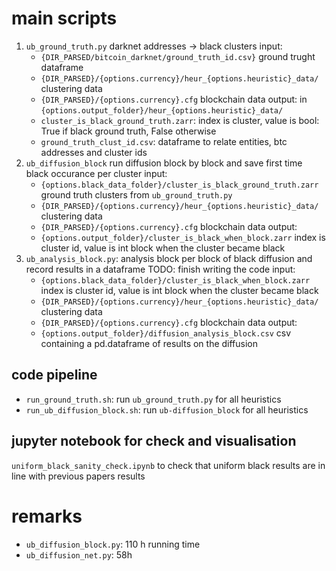 # main scripts

1. `ub_ground_truth.py` darknet addresses -> black clusters 
	input:
	- `{DIR_PARSED/bitcoin_darknet/ground_truth_id.csv}` ground trught dataframe 
	- `{DIR_PARSED}/{options.currency}/heur_{options.heuristic}_data/` clustering data
	- `{DIR_PARSED}/{options.currency}.cfg` blockchain data
	output:
	in `{options.output_folder}/heur_{options.heuristic}_data/`
	* `cluster_is_black_ground_truth.zarr`:
		index is cluster, value is bool: True if black ground truth, False otherwise
	* `ground_truth_clust_id.csv`:
		dataframe to relate entities, btc addresses and cluster ids
2. `ub_diffusion_block` run diffusion block by block and save first time black occurance per cluster
	input:
	- `{options.black_data_folder}/cluster_is_black_ground_truth.zarr` ground truth clusters from `ub_ground_truth.py` 
	- `{DIR_PARSED}/{options.currency}/heur_{options.heuristic}_data/` clustering data
	- `{DIR_PARSED}/{options.currency}.cfg` blockchain data
	output:
	* `{options.output_folder}/cluster_is_black_when_block.zarr` index is cluster id, value is int block when the cluster became black
3. `ub_analysis_block.py`: analysis block per block of black diffusion and record results in a dataframe
	TODO: finish writing the code
	input:
	* `{options.black_data_folder}/cluster_is_black_when_block.zarr` index is cluster id, value is int block when the cluster became black
	- `{DIR_PARSED}/{options.currency}/heur_{options.heuristic}_data/` clustering data
	- `{DIR_PARSED}/{options.currency}.cfg` blockchain data
	output:
	- `{options.output_folder}/diffusion_analysis_block.csv` csv containing a pd.dataframe of results on the diffusion

## code pipeline

- `run_ground_truth.sh`: run `ub_ground_truth.py` for all heuristics
- `run_ub_diffusion_block.sh`: run `ub-diffusion_block` for all heuristics

## jupyter notebook for check and visualisation
`uniform_black_sanity_check.ipynb` to check that uniform black results are in line with previous papers results 

# remarks

- `ub_diffusion_block.py`: 110 h running time
- `ub_diffusion_net.py`: 58h
